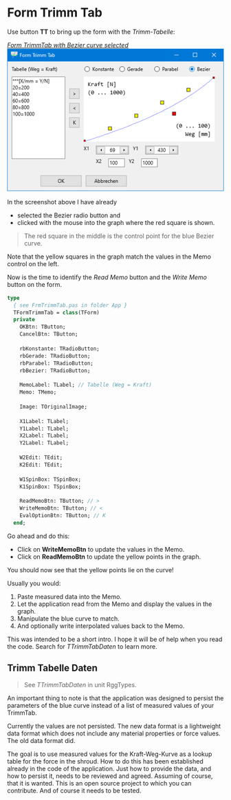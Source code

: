 # Form Trimm Tab

Use button **TT** to bring up the form with the *Trimm-Tabelle*:

<a href="images/Form-Trimm-Tab-01.png">*Form TrimmTab with Bezier curve selected*<br>
![screenshot of FormTrimmTab](images/Form-Trimm-Tab-01.png)</a>

In the screenshot above I have already
- selected the Bezier radio button and
- clicked with the mouse into the graph where the red square is shown.

> The red square in the middle is the control point for the blue Bezier curve.

Note that the yellow squares in the graph match the values in the Memo control on the left.

Now is the time to identify the *Read Memo* button and the *Write Memo* button on the form.

```pascal
type
  { see FrmTrimmTab.pas in folder App }
  TFormTrimmTab = class(TForm)
  private
    OKBtn: TButton;
    CancelBtn: TButton;

    rbKonstante: TRadioButton;
    rbGerade: TRadioButton;
    rbParabel: TRadioButton;
    rbBezier: TRadioButton;

    MemoLabel: TLabel; // Tabelle (Weg = Kraft)
    Memo: TMemo;

    Image: TOriginalImage;

    X1Label: TLabel;
    Y1Label: TLabel;
    X2Label: TLabel;
    Y2Label: TLabel;

    W2Edit: TEdit;
    K2Edit: TEdit;

    W1SpinBox: TSpinBox;
    K1SpinBox: TSpinBox;

    ReadMemoBtn: TButton; // >
    WriteMemoBtn: TButton; // <
    EvalOptionBtn: TButton; // K
  end;
```

Go ahead and do this:

- Click on **WriteMemoBtn** to update the values in the Memo.
- Click on **ReadMemoBtn** to update the yellow points in the graph.

You should now see that the yellow points lie on the curve!

Usually you would:

1. Paste measured data into the Memo.
1. Let the application read from the Memo and display the values in the graph.
1. Manipulate the blue curve to match.
1. And optionally write interpolated values back to the Memo.

This was intended to be a short intro.
I hope it will be of help when you read the code.
Search for *TTrimmTabDaten* to learn more.

## Trimm Tabelle Daten

> See *TTrimmTabDaten* in unit RggTypes.

An important thing to note is that the application was designed to persist the parameters of the blue curve instead of a list of measured values of your TrimmTab.

Currently the values are not persisted.
The new data format is a lightweight data format which does not include any material properties or force values.
The old data format did.

The goal is to use measured values for the Kraft-Weg-Kurve as a lookup table for the force in the shroud.
How to do this has been established already in the code of the application.
Just how to provide the data, and how to persist it, needs to be reviewed and agreed.
Assuming of course, that it is wanted.
This is an open source project to which you can contribute.
And of course it needs to be tested.
